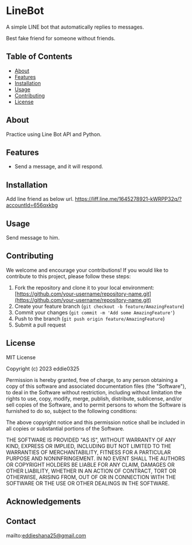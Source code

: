 # LineBot

A simple LINE bot that automatically replies to messages.

Best fake friend for someone without friends.

## Table of Contents

- [About](#about)
- [Features](#features)
- [Installation](#installation)
- [Usage](#usage)
- [Contributing](#contributing)
- [License](#license)

## About

Practice using Line Bot API and Python.

## Features

- Send a message, and it will respond.

## Installation

Add line friend as below url.
https://liff.line.me/1645278921-kWRPP32q/?accountId=656qxkbg

## Usage

Send message to him.

## Contributing

We welcome and encourage your contributions! If you would like to contribute to this project, please follow these steps:

1. Fork the repository and clone it to your local environment: [https://github.com/your-username/repository-name.git](https://github.com/your-username/repository-name.git)
2. Create your feature branch (`git checkout -b feature/AmazingFeature`)
3. Commit your changes (`git commit -m 'Add some AmazingFeature'`)
4. Push to the branch (`git push origin feature/AmazingFeature`)
5. Submit a pull request

## License

MIT License

Copyright (c) 2023 eddie0325

Permission is hereby granted, free of charge, to any person obtaining a copy
of this software and associated documentation files (the "Software"), to deal
in the Software without restriction, including without limitation the rights
to use, copy, modify, merge, publish, distribute, sublicense, and/or sell
copies of the Software, and to permit persons to whom the Software is
furnished to do so, subject to the following conditions:

The above copyright notice and this permission notice shall be included in all
copies or substantial portions of the Software.

THE SOFTWARE IS PROVIDED "AS IS", WITHOUT WARRANTY OF ANY KIND, EXPRESS OR
IMPLIED, INCLUDING BUT NOT LIMITED TO THE WARRANTIES OF MERCHANTABILITY,
FITNESS FOR A PARTICULAR PURPOSE AND NONINFRINGEMENT. IN NO EVENT SHALL THE
AUTHORS OR COPYRIGHT HOLDERS BE LIABLE FOR ANY CLAIM, DAMAGES OR OTHER
LIABILITY, WHETHER IN AN ACTION OF CONTRACT, TORT OR OTHERWISE, ARISING FROM,
OUT OF OR IN CONNECTION WITH THE SOFTWARE OR THE USE OR OTHER DEALINGS IN THE
SOFTWARE.

## Acknowledgements


## Contact

mailto:eddieshana25@gmail.com